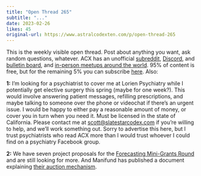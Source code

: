```yaml
---
title: "Open Thread 265"
subtitle: "..."
date: 2023-02-26
likes: 45
original-url: https://www.astralcodexten.com/p/open-thread-265
---
```

This is the weekly visible open thread. Post about anything you want, ask random questions, whatever. ACX has an unofficial [subreddit](https://www.reddit.com/r/slatestarcodex/), [Discord](https://discord.gg/RTKtdut), and [bulletin board](https://www.datasecretslox.com/index.php), and [in-person meetups around the world](https://www.lesswrong.com/community?filters%5B0%5D=SSC). 95% of content is free, but for the remaining 5% you can subscribe [here](https://astralcodexten.substack.com/subscribe?). Also:

 **1:** I’m looking for a psychiatrist to cover me at Lorien Psychiatry while I potentially get elective surgery this spring (maybe for one week?). This would involve answering patient messages, refilling prescriptions, and maybe talking to someone over the phone or videochat if there’s an urgent issue. I would be happy to either pay a reasonable amount of money, or cover you in turn when you need it. Must be licensed in the state of California. Please contact me at scott@slatestarcodex.com if you’re willing to help, and we’ll work something out. Sorry to advertise this here, but I trust psychiatrists who read ACX more than I would trust whoever I could find on a psychiatry Facebook group.

 **2:** We have seven project proposals for the [Forecasting Mini-Grants Round](https://astralcodexten.substack.com/p/announcing-forecasting-impact-mini) and are still looking for more. And Manifund has published a document explaining [their auction mechanism](https://manifund.org/about#the-auction-mechanism).

